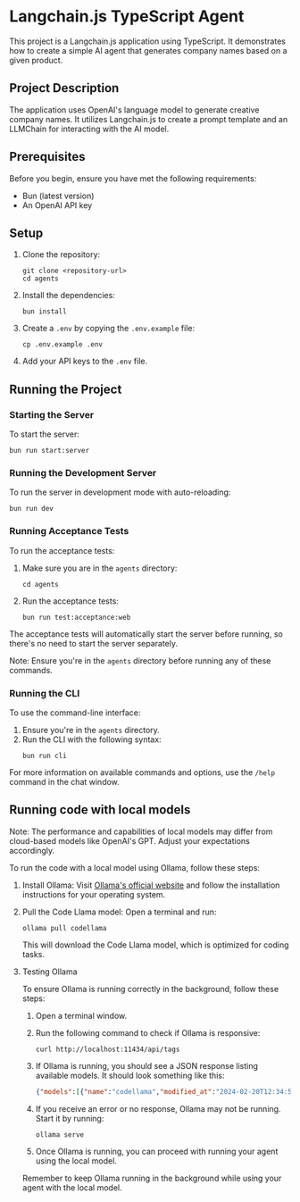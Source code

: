 # Langchain.js TypeScript Agent

This project is a Langchain.js application using TypeScript. It demonstrates how to create a simple AI agent that generates company names based on a given product.

## Project Description

The application uses OpenAI's language model to generate creative company names. It utilizes Langchain.js to create a prompt template and an LLMChain for interacting with the AI model.

## Prerequisites

Before you begin, ensure you have met the following requirements:

- Bun (latest version)
- An OpenAI API key

## Setup

1. Clone the repository:
   ```
   git clone <repository-url>
   cd agents
   ```

2. Install the dependencies:
   ```
   bun install
   ```

3. Create a `.env` by copying the `.env.example` file:
   ```
   cp .env.example .env
   ```

4. Add your API keys to the `.env` file.

## Running the Project

### Starting the Server

To start the server:
```
bun run start:server
```

### Running the Development Server

To run the server in development mode with auto-reloading:
```
bun run dev
```

### Running Acceptance Tests

To run the acceptance tests:
1. Make sure you are in the `agents` directory:
   ```
   cd agents
   ```
2. Run the acceptance tests:
   ```
   bun run test:acceptance:web
   ```

The acceptance tests will automatically start the server before running, so there's no need to start the server separately.

Note: Ensure you're in the `agents` directory before running any of these commands.

### Running the CLI

To use the command-line interface:

1. Ensure you're in the `agents` directory.
2. Run the CLI with the following syntax:
   ```
   bun run cli
   ```

For more information on available commands and options, use
the `/help` command in the chat window.

## Running code with local models

Note: The performance and capabilities of local models may differ from cloud-based models like OpenAI's GPT. Adjust your expectations accordingly.

To run the code with a local model using Ollama, follow these steps:

1. Install Ollama:
   Visit [Ollama's official website](https://ollama.ai/) and follow the installation instructions for your operating system.

2. Pull the Code Llama model:
   Open a terminal and run:
   ```
   ollama pull codellama
   ```
   This will download the Code Llama model, which is optimized for coding tasks.

3. Testing Ollama

   To ensure Ollama is running correctly in the background, follow these steps:

   1. Open a terminal window.

   2. Run the following command to check if Ollama is responsive:
      ```
      curl http://localhost:11434/api/tags
      ```

   3. If Ollama is running, you should see a JSON response listing available models. It should look something like this:
      ```json
      {"models":[{"name":"codellama","modified_at":"2024-02-20T12:34:56Z","size":3791650816}]}
      ```

   4. If you receive an error or no response, Ollama may not be running. Start it by running:
      ```
      ollama serve
      ```

   5. Once Ollama is running, you can proceed with running your agent using the local model.

   Remember to keep Ollama running in the background while using your agent with the local model.
